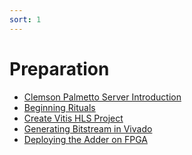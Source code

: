 ```yaml
---
sort: 1
---
```



# Preparation

<!-- {% include list.liquid %} -->

- [Clemson Palmetto Server Introduction](https://uri-nextlab.github.io/ParallelProgammingLabs/Vitis_HLS_Tutor/Palmetto_Intro.html)
- [Beginning Rituals](https://uri-nextlab.github.io/ParallelProgammingLabs/Vitis_HLS_Tutor/Beginning_rituals.html)
- [Create Vitis HLS Project](https://uri-nextlab.github.io/ParallelProgammingLabs/Vitis_HLS_Tutor/Create_Vitis_HLS_Prj.html)
- [Generating Bitstream in Vivado](https://uri-nextlab.github.io/ParallelProgammingLabs/Vitis_HLS_Tutor/Generating_bitstream_in_Vivado.html)
- [Deploying the Adder on FPGA](https://uri-nextlab.github.io/ParallelProgammingLabs/Vitis_HLS_Tutor/Deploying_the_Adder_on_FPGA.html)

<!--- 
  [pragma HLS array_partition](https://docs.xilinx.com/r/en-US/ug1399-vitis-hls/pragma-HLS-array_partition)
  - [pragma HLS unroll](https://docs.xilinx.com/r/en-US/ug1399-vitis-hls/pragma-HLS-unroll)
-->
